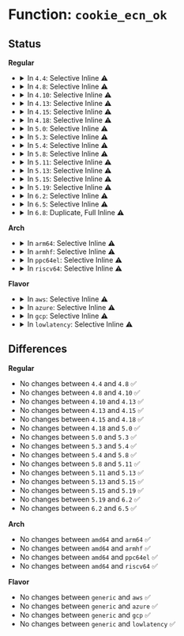 # Function: <code>cookie_ecn_ok</code>

## Status
<b>Regular</b>
<ul>
<li>
<details>
<summary>In <code>4.4</code>: Selective Inline ⚠️</summary>

```c
bool cookie_ecn_ok(const struct tcp_options_received *tcp_opt, const struct net *net, const struct dst_entry *dst);
```

**Collision:** Unique Global

**Inline:** Selective

**Transformation:** False

**Instances:**

```
In net/ipv4/syncookies.c (ffffffff817ab210)
Location: net/ipv4/syncookies.c:275
Inline: True
Inline callers:
  - net/ipv4/syncookies.c:cookie_v4_check
Direct callers:
  - net/ipv6/syncookies.c:cookie_v6_check
```
**Symbols:**

```
ffffffff817ab210-ffffffff817ab242: cookie_ecn_ok (STB_GLOBAL)
```
</details>
</li>
<li>
<details>
<summary>In <code>4.8</code>: Selective Inline ⚠️</summary>

```c
bool cookie_ecn_ok(const struct tcp_options_received *tcp_opt, const struct net *net, const struct dst_entry *dst);
```

**Collision:** Unique Global

**Inline:** Selective

**Transformation:** False

**Instances:**

```
In net/ipv4/syncookies.c (ffffffff81819349)
Location: net/ipv4/syncookies.c:272
Inline: True
Inline callers:
  - net/ipv4/syncookies.c:cookie_v4_check
Direct callers:
  - net/ipv6/syncookies.c:cookie_v6_check
```
**Symbols:**

```
ffffffff81818d00-ffffffff81818d32: cookie_ecn_ok (STB_GLOBAL)
```
</details>
</li>
<li>
<details>
<summary>In <code>4.10</code>: Selective Inline ⚠️</summary>

```c
bool cookie_ecn_ok(const struct tcp_options_received *tcp_opt, const struct net *net, const struct dst_entry *dst);
```

**Collision:** Unique Global

**Inline:** Selective

**Transformation:** False

**Instances:**

```
In net/ipv4/syncookies.c (ffffffff8184abc7)
Location: net/ipv4/syncookies.c:272
Inline: True
Inline callers:
  - net/ipv4/syncookies.c:cookie_v4_check
Direct callers:
  - net/ipv6/syncookies.c:cookie_v6_check
```
**Symbols:**

```
ffffffff8184a560-ffffffff8184a592: cookie_ecn_ok (STB_GLOBAL)
```
</details>
</li>
<li>
<details>
<summary>In <code>4.13</code>: Selective Inline ⚠️</summary>

```c
bool cookie_ecn_ok(const struct tcp_options_received *tcp_opt, const struct net *net, const struct dst_entry *dst);
```

**Collision:** Unique Global

**Inline:** Selective

**Transformation:** False

**Instances:**

```
In net/ipv4/syncookies.c (ffffffff8186e5df)
Location: net/ipv4/syncookies.c:264
Inline: True
Inline callers:
  - net/ipv4/syncookies.c:cookie_v4_check
Direct callers:
  - net/ipv6/syncookies.c:cookie_v6_check
```
**Symbols:**

```
ffffffff8186df00-ffffffff8186df30: cookie_ecn_ok (STB_GLOBAL)
```
</details>
</li>
<li>
<details>
<summary>In <code>4.15</code>: Selective Inline ⚠️</summary>

```c
bool cookie_ecn_ok(const struct tcp_options_received *tcp_opt, const struct net *net, const struct dst_entry *dst);
```

**Collision:** Unique Global

**Inline:** Selective

**Transformation:** False

**Instances:**

```
In net/ipv4/syncookies.c (ffffffff818eef79)
Location: net/ipv4/syncookies.c:264
Inline: True
Inline callers:
  - net/ipv4/syncookies.c:cookie_v4_check
Direct callers:
  - net/ipv6/syncookies.c:cookie_v6_check
```
**Symbols:**

```
ffffffff818ee860-ffffffff818ee892: cookie_ecn_ok (STB_GLOBAL)
```
</details>
</li>
<li>
<details>
<summary>In <code>4.18</code>: Selective Inline ⚠️</summary>

```c
bool cookie_ecn_ok(const struct tcp_options_received *tcp_opt, const struct net *net, const struct dst_entry *dst);
```

**Collision:** Unique Global

**Inline:** Selective

**Transformation:** False

**Instances:**

```
In net/ipv4/syncookies.c (ffffffff81945892)
Location: net/ipv4/syncookies.c:264
Inline: True
Inline callers:
  - net/ipv4/syncookies.c:cookie_v4_check
Direct callers:
  - net/ipv6/syncookies.c:cookie_v6_check
```
**Symbols:**

```
ffffffff81945170-ffffffff819451a2: cookie_ecn_ok (STB_GLOBAL)
```
</details>
</li>
<li>
<details>
<summary>In <code>5.0</code>: Selective Inline ⚠️</summary>

```c
bool cookie_ecn_ok(const struct tcp_options_received *tcp_opt, const struct net *net, const struct dst_entry *dst);
```

**Collision:** Unique Global

**Inline:** Selective

**Transformation:** False

**Instances:**

```
In net/ipv4/syncookies.c (ffffffff81975c11)
Location: net/ipv4/syncookies.c:269
Inline: True
Inline callers:
  - net/ipv4/syncookies.c:cookie_v4_check
  - net/ipv4/syncookies.c:cookie_v4_check
Direct callers:
  - net/ipv6/syncookies.c:cookie_v6_check
```
**Symbols:**

```
ffffffff81975460-ffffffff81975492: cookie_ecn_ok (STB_GLOBAL)
```
</details>
</li>
<li>
<details>
<summary>In <code>5.3</code>: Selective Inline ⚠️</summary>

```c
bool cookie_ecn_ok(const struct tcp_options_received *tcp_opt, const struct net *net, const struct dst_entry *dst);
```

**Collision:** Unique Global

**Inline:** Selective

**Transformation:** False

**Instances:**

```
In net/ipv4/syncookies.c (ffffffff819df774)
Location: net/ipv4/syncookies.c:264
Inline: True
Inline callers:
  - net/ipv4/syncookies.c:cookie_v4_check
  - net/ipv4/syncookies.c:cookie_v4_check
Direct callers:
  - net/ipv6/syncookies.c:cookie_v6_check
```
**Symbols:**

```
ffffffff819df010-ffffffff819df042: cookie_ecn_ok (STB_GLOBAL)
```
</details>
</li>
<li>
<details>
<summary>In <code>5.4</code>: Selective Inline ⚠️</summary>

```c
bool cookie_ecn_ok(const struct tcp_options_received *tcp_opt, const struct net *net, const struct dst_entry *dst);
```

**Collision:** Unique Global

**Inline:** Selective

**Transformation:** False

**Instances:**

```
In net/ipv4/syncookies.c (ffffffff81a167d4)
Location: net/ipv4/syncookies.c:264
Inline: True
Inline callers:
  - net/ipv4/syncookies.c:cookie_v4_check
  - net/ipv4/syncookies.c:cookie_v4_check
Direct callers:
  - net/ipv6/syncookies.c:cookie_v6_check
```
**Symbols:**

```
ffffffff81a160b0-ffffffff81a160e0: cookie_ecn_ok (STB_GLOBAL)
```
</details>
</li>
<li>
<details>
<summary>In <code>5.8</code>: Selective Inline ⚠️</summary>

```c
bool cookie_ecn_ok(const struct tcp_options_received *tcp_opt, const struct net *net, const struct dst_entry *dst);
```

**Collision:** Unique Global

**Inline:** Selective

**Transformation:** False

**Instances:**

```
In net/ipv4/syncookies.c (ffffffff81b07799)
Location: net/ipv4/syncookies.c:264
Inline: True
Inline callers:
  - net/ipv4/syncookies.c:cookie_v4_check
  - net/ipv4/syncookies.c:cookie_v4_check
Direct callers:
  - net/ipv6/syncookies.c:cookie_v6_check
```
**Symbols:**

```
ffffffff81b07080-ffffffff81b070b2: cookie_ecn_ok (STB_GLOBAL)
```
</details>
</li>
<li>
<details>
<summary>In <code>5.11</code>: Selective Inline ⚠️</summary>

```c
bool cookie_ecn_ok(const struct tcp_options_received *tcp_opt, const struct net *net, const struct dst_entry *dst);
```

**Collision:** Unique Global

**Inline:** Selective

**Transformation:** False

**Instances:**

```
In net/ipv4/syncookies.c (ffffffff81b15b9e)
Location: net/ipv4/syncookies.c:270
Inline: True
Inline callers:
  - net/ipv4/syncookies.c:cookie_v4_check
  - net/ipv4/syncookies.c:cookie_v4_check
Direct callers:
  - net/ipv6/syncookies.c:cookie_v6_check
```
**Symbols:**

```
ffffffff81b15270-ffffffff81b152a2: cookie_ecn_ok (STB_GLOBAL)
```
</details>
</li>
<li>
<details>
<summary>In <code>5.13</code>: Selective Inline ⚠️</summary>

```c
bool cookie_ecn_ok(const struct tcp_options_received *tcp_opt, const struct net *net, const struct dst_entry *dst);
```

**Collision:** Unique Global

**Inline:** Selective

**Transformation:** False

**Instances:**

```
In net/ipv4/syncookies.c (ffffffff81b039b6)
Location: net/ipv4/syncookies.c:270
Inline: True
Inline callers:
  - net/ipv4/syncookies.c:cookie_v4_check
  - net/ipv4/syncookies.c:cookie_v4_check
Direct callers:
  - net/ipv6/syncookies.c:cookie_v6_check
```
**Symbols:**

```
ffffffff81b03080-ffffffff81b030b1: cookie_ecn_ok (STB_GLOBAL)
```
</details>
</li>
<li>
<details>
<summary>In <code>5.15</code>: Selective Inline ⚠️</summary>

```c
bool cookie_ecn_ok(const struct tcp_options_received *tcp_opt, const struct net *net, const struct dst_entry *dst);
```

**Collision:** Unique Global

**Inline:** Selective

**Transformation:** False

**Instances:**

```
In net/ipv4/syncookies.c (ffffffff81bc5c63)
Location: net/ipv4/syncookies.c:270
Inline: True
Inline callers:
  - net/ipv4/syncookies.c:cookie_v4_check
  - net/ipv4/syncookies.c:cookie_v4_check
Direct callers:
  - net/ipv6/syncookies.c:cookie_v6_check
```
**Symbols:**

```
ffffffff81bc52d0-ffffffff81bc52ff: cookie_ecn_ok (STB_GLOBAL)
```
</details>
</li>
<li>
<details>
<summary>In <code>5.19</code>: Selective Inline ⚠️</summary>

```c
bool cookie_ecn_ok(const struct tcp_options_received *tcp_opt, const struct net *net, const struct dst_entry *dst);
```

**Collision:** Unique Global

**Inline:** Selective

**Transformation:** False

**Instances:**

```
In net/ipv4/syncookies.c (ffffffff81d5af40)
Location: net/ipv4/syncookies.c:268
Inline: True
Inline callers:
  - net/ipv4/syncookies.c:cookie_v4_check
  - net/ipv4/syncookies.c:cookie_v4_check
Direct callers:
  - net/ipv6/syncookies.c:cookie_v6_check
```
**Symbols:**

```
ffffffff81d5a480-ffffffff81d5a4bd: cookie_ecn_ok (STB_GLOBAL)
```
</details>
</li>
<li>
<details>
<summary>In <code>6.2</code>: Selective Inline ⚠️</summary>

```c
bool cookie_ecn_ok(const struct tcp_options_received *tcp_opt, const struct net *net, const struct dst_entry *dst);
```

**Collision:** Unique Global

**Inline:** Selective

**Transformation:** False

**Instances:**

```
In net/ipv4/syncookies.c (ffffffff81f253b0)
Location: net/ipv4/syncookies.c:268
Inline: True
Inline callers:
  - net/ipv4/syncookies.c:cookie_v4_check
  - net/ipv4/syncookies.c:cookie_v4_check
Direct callers:
  - net/ipv6/syncookies.c:cookie_v6_check
```
**Symbols:**

```
ffffffff81f248a0-ffffffff81f248dd: cookie_ecn_ok (STB_GLOBAL)
```
</details>
</li>
<li>
<details>
<summary>In <code>6.5</code>: Selective Inline ⚠️</summary>

```c
bool cookie_ecn_ok(const struct tcp_options_received *tcp_opt, const struct net *net, const struct dst_entry *dst);
```

**Collision:** Unique Global

**Inline:** Selective

**Transformation:** False

**Instances:**

```
In net/ipv4/syncookies.c (ffffffff81f84f40)
Location: net/ipv4/syncookies.c:268
Inline: True
Inline callers:
  - net/ipv4/syncookies.c:cookie_v4_check
  - net/ipv4/syncookies.c:cookie_v4_check
Direct callers:
  - net/ipv6/syncookies.c:cookie_v6_check
```
**Symbols:**

```
ffffffff81f84430-ffffffff81f8446d: cookie_ecn_ok (STB_GLOBAL)
```
</details>
</li>
<li>
<details>
<summary>In <code>6.8</code>: Duplicate, Full Inline ⚠️</summary>

**Collision:** Static Duplication

**Inline:** Full

**Transformation:** False

**Instances:**

```
In net/ipv4/syncookies.c (ffffffff8204b696)
Location: include/net/tcp.h:587
Inline: True
Inline callers:
  - net/ipv4/syncookies.c:cookie_v4_check
```
```
In net/ipv6/syncookies.c (ffffffff820e57ee)
Location: include/net/tcp.h:587
Inline: True
Inline callers:
  - net/ipv6/syncookies.c:cookie_v6_check
```
</details>
</li>
</ul>
<b>Arch</b>
<ul>
<li>
<details>
<summary>In <code>arm64</code>: Selective Inline ⚠️</summary>

```c
bool cookie_ecn_ok(const struct tcp_options_received *tcp_opt, const struct net *net, const struct dst_entry *dst);
```

**Collision:** Unique Global

**Inline:** Selective

**Transformation:** False

**Instances:**

```
In net/ipv4/syncookies.c (ffff800010cd2434)
Location: net/ipv4/syncookies.c:264
Inline: True
Inline callers:
  - net/ipv4/syncookies.c:cookie_v4_check
  - net/ipv4/syncookies.c:cookie_v4_check
Direct callers:
  - net/ipv6/syncookies.c:cookie_v6_check
```
**Symbols:**

```
ffff800010cd1d30-ffff800010cd1d9c: cookie_ecn_ok (STB_GLOBAL)
```
</details>
</li>
<li>
<details>
<summary>In <code>armhf</code>: Selective Inline ⚠️</summary>

```c
bool cookie_ecn_ok(const struct tcp_options_received *tcp_opt, const struct net *net, const struct dst_entry *dst);
```

**Collision:** Unique Global

**Inline:** Selective

**Transformation:** False

**Instances:**

```
In net/ipv4/syncookies.c (c0ddc310)
Location: net/ipv4/syncookies.c:264
Inline: True
Inline callers:
  - net/ipv4/syncookies.c:cookie_v4_check
  - net/ipv4/syncookies.c:cookie_v4_check
Direct callers:
  - net/ipv6/syncookies.c:cookie_v6_check
```
**Symbols:**

```
c0ddbd38-c0ddbd78: cookie_ecn_ok (STB_GLOBAL)
```
</details>
</li>
<li>
<details>
<summary>In <code>ppc64el</code>: Selective Inline ⚠️</summary>

```c
bool cookie_ecn_ok(const struct tcp_options_received *tcp_opt, const struct net *net, const struct dst_entry *dst);
```

**Collision:** Unique Global

**Inline:** Selective

**Transformation:** False

**Instances:**

```
In net/ipv4/syncookies.c (c000000000df08e8)
Location: net/ipv4/syncookies.c:264
Inline: True
Inline callers:
  - net/ipv4/syncookies.c:cookie_v4_check
  - net/ipv4/syncookies.c:cookie_v4_check
Direct callers:
  - net/ipv6/syncookies.c:cookie_v6_check
```
**Symbols:**

```
c000000000df0040-c000000000df0088: cookie_ecn_ok (STB_GLOBAL)
```
</details>
</li>
<li>
<details>
<summary>In <code>riscv64</code>: Selective Inline ⚠️</summary>

```c
bool cookie_ecn_ok(const struct tcp_options_received *tcp_opt, const struct net *net, const struct dst_entry *dst);
```

**Collision:** Unique Global

**Inline:** Selective

**Transformation:** False

**Instances:**

```
In net/ipv4/syncookies.c (ffffffe0008237c0)
Location: net/ipv4/syncookies.c:264
Inline: True
Inline callers:
  - net/ipv4/syncookies.c:cookie_v4_check
  - net/ipv4/syncookies.c:cookie_v4_check
Direct callers:
  - net/ipv6/syncookies.c:cookie_v6_check
```
**Symbols:**

```
ffffffe0008232a4-ffffffe0008232ee: cookie_ecn_ok (STB_GLOBAL)
```
</details>
</li>
</ul>
<b>Flavor</b>
<ul>
<li>
<details>
<summary>In <code>aws</code>: Selective Inline ⚠️</summary>

```c
bool cookie_ecn_ok(const struct tcp_options_received *tcp_opt, const struct net *net, const struct dst_entry *dst);
```

**Collision:** Unique Global

**Inline:** Selective

**Transformation:** False

**Instances:**

```
In net/ipv4/syncookies.c (ffffffff819b5e64)
Location: net/ipv4/syncookies.c:264
Inline: True
Inline callers:
  - net/ipv4/syncookies.c:cookie_v4_check
  - net/ipv4/syncookies.c:cookie_v4_check
Direct callers:
  - net/ipv6/syncookies.c:cookie_v6_check
```
**Symbols:**

```
ffffffff819b5740-ffffffff819b5770: cookie_ecn_ok (STB_GLOBAL)
```
</details>
</li>
<li>
<details>
<summary>In <code>azure</code>: Selective Inline ⚠️</summary>

```c
bool cookie_ecn_ok(const struct tcp_options_received *tcp_opt, const struct net *net, const struct dst_entry *dst);
```

**Collision:** Unique Global

**Inline:** Selective

**Transformation:** False

**Instances:**

```
In net/ipv4/syncookies.c (ffffffff81972c54)
Location: net/ipv4/syncookies.c:264
Inline: True
Inline callers:
  - net/ipv4/syncookies.c:cookie_v4_check
  - net/ipv4/syncookies.c:cookie_v4_check
Direct callers:
  - net/ipv6/syncookies.c:cookie_v6_check
```
**Symbols:**

```
ffffffff81972530-ffffffff81972560: cookie_ecn_ok (STB_GLOBAL)
```
</details>
</li>
<li>
<details>
<summary>In <code>gcp</code>: Selective Inline ⚠️</summary>

```c
bool cookie_ecn_ok(const struct tcp_options_received *tcp_opt, const struct net *net, const struct dst_entry *dst);
```

**Collision:** Unique Global

**Inline:** Selective

**Transformation:** False

**Instances:**

```
In net/ipv4/syncookies.c (ffffffff81a20704)
Location: net/ipv4/syncookies.c:264
Inline: True
Inline callers:
  - net/ipv4/syncookies.c:cookie_v4_check
  - net/ipv4/syncookies.c:cookie_v4_check
Direct callers:
  - net/ipv6/syncookies.c:cookie_v6_check
```
**Symbols:**

```
ffffffff81a1ffe0-ffffffff81a20010: cookie_ecn_ok (STB_GLOBAL)
```
</details>
</li>
<li>
<details>
<summary>In <code>lowlatency</code>: Selective Inline ⚠️</summary>

```c
bool cookie_ecn_ok(const struct tcp_options_received *tcp_opt, const struct net *net, const struct dst_entry *dst);
```

**Collision:** Unique Global

**Inline:** Selective

**Transformation:** False

**Instances:**

```
In net/ipv4/syncookies.c (ffffffff81a2bc04)
Location: net/ipv4/syncookies.c:264
Inline: True
Inline callers:
  - net/ipv4/syncookies.c:cookie_v4_check
  - net/ipv4/syncookies.c:cookie_v4_check
Direct callers:
  - net/ipv6/syncookies.c:cookie_v6_check
```
**Symbols:**

```
ffffffff81a2b4e0-ffffffff81a2b510: cookie_ecn_ok (STB_GLOBAL)
```
</details>
</li>
</ul>

## Differences
<b>Regular</b>
<ul>
<li>
No changes between <code>4.4</code> and <code>4.8</code> ✅
</li>
<li>
No changes between <code>4.8</code> and <code>4.10</code> ✅
</li>
<li>
No changes between <code>4.10</code> and <code>4.13</code> ✅
</li>
<li>
No changes between <code>4.13</code> and <code>4.15</code> ✅
</li>
<li>
No changes between <code>4.15</code> and <code>4.18</code> ✅
</li>
<li>
No changes between <code>4.18</code> and <code>5.0</code> ✅
</li>
<li>
No changes between <code>5.0</code> and <code>5.3</code> ✅
</li>
<li>
No changes between <code>5.3</code> and <code>5.4</code> ✅
</li>
<li>
No changes between <code>5.4</code> and <code>5.8</code> ✅
</li>
<li>
No changes between <code>5.8</code> and <code>5.11</code> ✅
</li>
<li>
No changes between <code>5.11</code> and <code>5.13</code> ✅
</li>
<li>
No changes between <code>5.13</code> and <code>5.15</code> ✅
</li>
<li>
No changes between <code>5.15</code> and <code>5.19</code> ✅
</li>
<li>
No changes between <code>5.19</code> and <code>6.2</code> ✅
</li>
<li>
No changes between <code>6.2</code> and <code>6.5</code> ✅
</li>
</ul>
<b>Arch</b>
<ul>
<li>
No changes between <code>amd64</code> and <code>arm64</code> ✅
</li>
<li>
No changes between <code>amd64</code> and <code>armhf</code> ✅
</li>
<li>
No changes between <code>amd64</code> and <code>ppc64el</code> ✅
</li>
<li>
No changes between <code>amd64</code> and <code>riscv64</code> ✅
</li>
</ul>
<b>Flavor</b>
<ul>
<li>
No changes between <code>generic</code> and <code>aws</code> ✅
</li>
<li>
No changes between <code>generic</code> and <code>azure</code> ✅
</li>
<li>
No changes between <code>generic</code> and <code>gcp</code> ✅
</li>
<li>
No changes between <code>generic</code> and <code>lowlatency</code> ✅
</li>
</ul>
